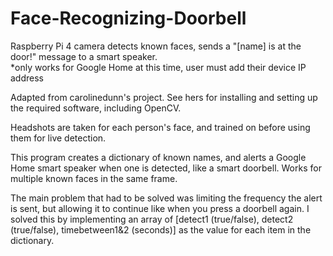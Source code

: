 # Face-Recognizing-Doorbell
Raspberry Pi 4 camera detects known faces, sends a "[name] is at the door!" message to a smart speaker.   
*only works for Google Home at this time, user must add their device IP address  

Adapted from carolinedunn's project. See hers for installing and setting up the required software, including OpenCV.

Headshots are taken for each person's face, and trained on before using them for live detection.

This program creates a dictionary of known names, and alerts a Google Home smart speaker when one is detected, like a smart doorbell. Works for multiple known faces in the same frame.

The main problem that had to be solved was limiting the frequency the alert is sent, but allowing it to continue like when you press a doorbell again. I solved this by implementing an array of [detect1 (true/false), detect2 (true/false), timebetween1&2 (seconds)] as the value for each item in the dictionary.  
